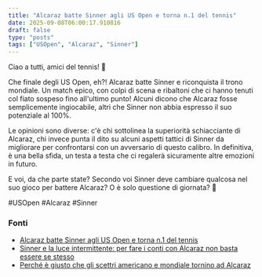 ```yaml
---
title: "Alcaraz batte Sinner agli US Open e torna n.1 del tennis"
date: 2025-09-08T06:00:17.910816
draft: false
type: "posts"
tags: ["USOpen", "Alcaraz", "Sinner"]
---
```


Ciao a tutti, amici del tennis! 🎾

Che finale degli US Open, eh?! Alcaraz batte Sinner e riconquista il trono mondiale.  Un match epico, con colpi di scena e ribaltoni che ci hanno tenuti col fiato sospeso fino all'ultimo punto!  Alcuni dicono che Alcaraz fosse semplicemente ingiocabile, altri che Sinner non abbia espresso il suo potenziale al 100%.  

Le opinioni sono diverse: c'è chi sottolinea la superiorità schiacciante di Alcaraz, chi invece punta il dito su alcuni aspetti tattici di Sinner da migliorare per confrontarsi con un avversario di questo calibro.  In definitiva,  è una bella sfida, un testa a testa che ci regalerà sicuramente altre emozioni in futuro.  

E voi, da che parte state?  Secondo voi Sinner deve cambiare qualcosa nel suo gioco per battere Alcaraz? O è solo questione di giornata? 🤔

#USOpen #Alcaraz #Sinner


### Fonti
- [Alcaraz batte Sinner agli US Open e torna n.1 del tennis](https://www.ansa.it/sito/notizie/topnews/2025/09/07/alcaraz-batte-sinner-agli-us-open-e-torna-n.1-del-tennis_a0d467fa-88a0-4325-92dc-58971c15338a.html)
- [Sinner e la luce intermittente: per fare i conti con Alcaraz non basta essere se stesso](https://www.repubblica.it/sport/tennis/2025/09/08/news/sinner_deve_cambiare_per_battere_alcaraz-424833126/)
- [Perché è giusto che gli scettri americano e mondiale tornino ad Alcaraz](https://www.repubblica.it/sport/rubriche/monday-s-net/2025/09/08/news/sinner_alcaraz_commento_finale-424833139/)
